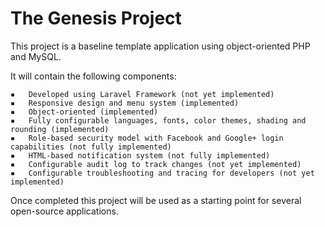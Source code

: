 # The Genesis Project

This project is a baseline template application using object-oriented PHP and MySQL.

It will contain the following components:

	▪	Developed using Laravel Framework (not yet implemented)
	▪	Responsive design and menu system (implemented)
	▪	Object-oriented (implemented)
	▪	Fully configurable languages, fonts, color themes, shading and rounding (implemented)
	▪	Role-based security model with Facebook and Google+ login capabilities (not fully implemented)
	▪	HTML-based notification system (not fully implemented)
	▪	Configurable audit log to track changes (not yet implemented)
	▪	Configurable troubleshooting and tracing for developers (not yet implemented)

Once completed this project will be used as a starting point for several open-source applications.
